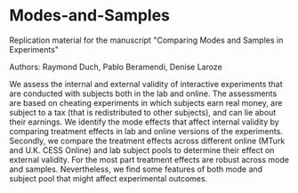 # Modes-and-Samples
Replication material for the manuscript "Comparing Modes and Samples in Experiments"

Authors: Raymond Duch, Pablo Beramendi, Denise Laroze

We assess the internal and external validity of interactive experiments that are conducted with subjects both in the lab and online.  The assessments are based on cheating experiments in which subjects earn real money, are subject to a tax (that is redistributed to other subjects), and can lie about their earnings.  We identify the mode effects that affect internal validity by comparing treatment effects in lab and online versions of the experiments.  Secondly, we compare the treatment effects across different online (MTurk and U.K. CESS Online) and lab subject pools to determine their effect on external validity. For the most part treatment effects are robust across mode and samples.  Nevertheless, we find some features of both mode and subject pool that might affect experimental outcomes. 


